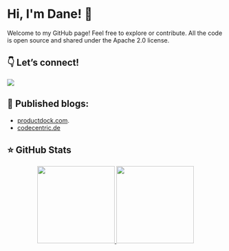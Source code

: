 # Hi, I'm Dane! 👋
Welcome to my GitHub page! Feel free to explore or contribute. All the code is open source and shared under the Apache 2.0 license.

## 👇 Let’s connect!
<a href="https://www.linkedin.com/in/danijeldragicevic/"><img src="https://img.shields.io/badge/-LinkedIn-0A66C2?style=for-the-badge&logo=Linkedin&logoColor=white"/></a>

## 📝 Published blogs:
- [productdock.com](https://productdock.com/?s=danijel+dragicevic). <pr>
- [codecentric.de](https://www.codecentric.de/wissens-hub/blog/compose-your-business-platform-using-the-api-led-connectivity-approach)

## ⭐️ GitHub Stats
<p align="center">
  <a href="https://github.com/danijeldragicevic">
    <img height="180em" src="https://github-readme-stats.vercel.app/api?username=danijeldragicevic&count_private=true&show_icons=true&include_all_commits=true"/>
    <img height="180em" src="https://github-readme-stats-eight-theta.vercel.app/api/top-langs/?username=danijeldragicevic&layout=compact&langs_count=6&hide=html,css,javascript"/>
  </a>
</p>
